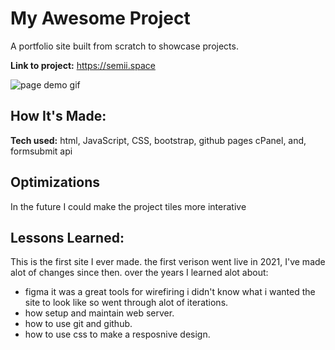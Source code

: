 # My Awesome Project
A portfolio site built from scratch to showcase projects.

**Link to project:** https://semii.space

![page demo gif](https://semii.space/files/profoilio.gif)

## How It's Made:

**Tech used:** html, JavaScript, CSS, bootstrap, github pages cPanel, and, formsubmit api

## Optimizations
In the future I could make the project tiles more interative

## Lessons Learned:
This is the first site I ever made. the first verison went live in 2021, I've made alot of changes since then.
over the years I learned alot about:
- figma it was a great tools for wirefiring i didn't know what i wanted the site to look like so went through alot of iterations.
- how setup and maintain web server.
- how to use git and github.
- how to use css to make a resposnive design.

